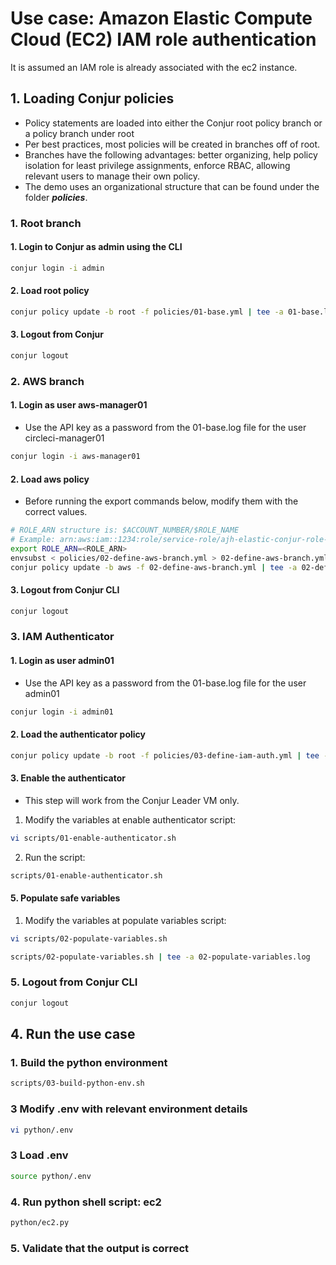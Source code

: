 # Use case: Amazon Elastic Compute Cloud (EC2) IAM role authentication

It is assumed an IAM role is already associated with the ec2 instance. 

## 1. Loading Conjur policies
- Policy statements are loaded into either the Conjur root policy branch or a policy branch under root
- Per best practices, most policies will be created in branches off of root. 
- Branches have the following advantages: better organizing, help policy isolation for least privilege assignments, enforce RBAC, allowing relevant users to manage their own policy.
- The demo uses an organizational structure that can be found under the folder ***policies***.
### 1. Root branch
#### 1. Login to Conjur as admin using the CLI
```bash
conjur login -i admin
```
#### 2. Load root policy
```bash
conjur policy update -b root -f policies/01-base.yml | tee -a 01-base.log
```
#### 3. Logout from Conjur
```Bash
conjur logout
```
### 2. AWS branch
#### 1. Login as user aws-manager01
- Use the API key as a password from the 01-base.log file for the user circleci-manager01
```bash
conjur login -i aws-manager01
```
#### 2. Load aws policy
- Before running the export commands below, modify them with the correct values.
```bash
# ROLE_ARN structure is: $ACCOUNT_NUMBER/$ROLE_NAME
# Example: arn:aws:iam::1234:role/service-role/ajh-elastic-conjur-role-123 -> export ROLE_ARN=1234/ajh-elastic-conjur-role-123
export ROLE_ARN=<ROLE_ARN>
envsubst < policies/02-define-aws-branch.yml > 02-define-aws-branch.yml
conjur policy update -b aws -f 02-define-aws-branch.yml | tee -a 02-define-aws-branch.log
```
#### 3. Logout from Conjur CLI
```Bash
conjur logout
```
### 3. IAM Authenticator
#### 1. Login as user admin01
 - Use the API key as a password from the 01-base.log file for the user admin01
```bash
conjur login -i admin01
```
#### 2. Load the authenticator policy
```Bash
conjur policy update -b root -f policies/03-define-iam-auth.yml | tee -a 03-define-iam-auth.log
```
#### 3. Enable the authenticator
- This step will work from the Conjur Leader VM only.
1. Modify the variables at enable authenticator script:
```bash 
vi scripts/01-enable-authenticator.sh
```
2. Run the script:
```bash
scripts/01-enable-authenticator.sh
```
#### 5. Populate safe variables
1. Modify the variables at populate variables script:
```bash 
vi scripts/02-populate-variables.sh
```
```Bash
scripts/02-populate-variables.sh | tee -a 02-populate-variables.log
```
### 5. Logout from Conjur CLI
```Bash
conjur logout
```

## 4. Run the use case
### 1. Build the python environment
```bash
scripts/03-build-python-env.sh
```
### 3 Modify .env with relevant environment details
```bash
vi python/.env
```
### 3 Load .env
```bash
source python/.env
```
### 4. Run python shell script: ec2
```bash
python/ec2.py
```
### 5. Validate that the output is correct



